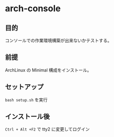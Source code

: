 # arch-console

## 目的
コンソールでの作業環境構築が出来ないかテストする。

## 前提
ArchLinux の Minimal 構成をインストール。

## セットアップ
`bash setup.sh` を実行

## インストール後
`Ctrl + Alt +F2` で tty2 に変更してログイン
